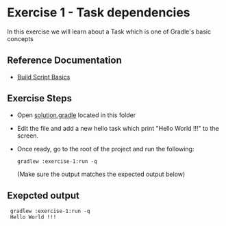 # Exercise 1 - Task dependencies

In this exercise we will learn about a Task which is one of Gradle's basic concepts

## Reference Documentation

- [Build Script Basics](https://docs.gradle.org/current/userguide/tutorial_using_tasks.html)

## Exercise Steps

- Open [solution.gradle](solution.gradle) located in this folder
- Edit the file and add a new hello task which print "Hello World !!!" to the screen. 
- Once ready, go to the root of the project and run the following:

    `gradlew :exercise-1:run -q`

    (Make sure the output matches the expected output below) 

## Exepcted output

```
 gradlew :exercise-1:run -q
 Hello World !!!
 ```